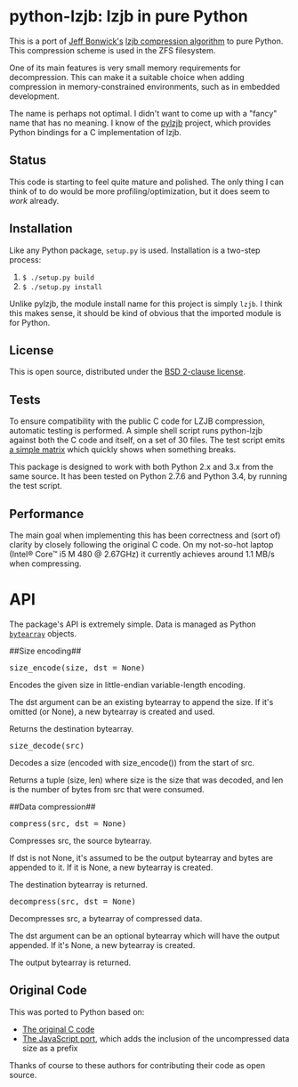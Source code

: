 python-lzjb: lzjb in pure Python
================================
This is a port of [Jeff Bonwick's](http://en.wikipedia.org/wiki/Jeff_Bonwick) [lzjb compression algorithm](http://en.wikipedia.org/wiki/LZJB) to pure Python.
This compression scheme is used in the ZFS filesystem.

One of its main features is very small memory requirements for decompression.
This can make it a suitable choice when adding compression in memory-constrained environments, such as in embedded development.

The name is perhaps not optimal.
I didn't want to come up with a "fancy" name that has no meaning.
I know of the [pylzjb](https://code.google.com/p/pylzjb/) project, which provides Python bindings for a C implementation of lzjb.


Status
------
This code is starting to feel quite mature and polished.
The only thing I can think of to do would be more profiling/optimization, but it does seem to *work* already.


Installation
------------
Like any Python package, `setup.py` is used.
Installation is a two-step process:

1. `$ ./setup.py build`
2. `$ ./setup.py install`

Unlike pylzjb, the module install name for this project is simply `lzjb`.
I think this makes sense, it should be kind of obvious that the imported module is for Python.


License
-------
This is open source, distributed under the [BSD 2-clause license](http://opensource.org/licenses/BSD-2-Clause).


Tests
-----
To ensure compatibility with the public C code for LZJB compression, automatic testing is performed.
A simple shell script runs python-lzjb against both the C code and itself, on a set of 30 files.
The test script emits [a simple matrix](https://github.com/unwind/python-lzjb/blob/master/test/test-results.txt) which quickly shows when something breaks.

This package is designed to work with both Python 2.x and 3.x from the same source.
It has been tested on Python 2.7.6 and Python 3.4, by running the test script.


Performance
-----------
The main goal when implementing this has been correctness and (sort of) clarity by closely following the original C code.
On my not-so-hot laptop (Intel® Core™ i5 M 480 @ 2.67GHz) it currently achieves around 1.1 MB/s when compressing.


API
===
The package's API is extremely simple.
Data is managed as Python [`bytearray`](https://docs.python.org/2.7/library/functions.html#bytearray) objects.

##Size encoding##
<dl>
<dt><tt>size_encode(size, dst = None)</tt></dt>
<p>Encodes the given size in little-endian variable-length encoding.</p>
<p>The dst argument can be an existing bytearray to append the size. If it's
	omitted (or None), a new bytearray is created and used.</p>
<p>Returns the destination bytearray.</p>
<dt><tt>size_decode(src)</tt></dt>
<p>Decodes a size (encoded with size_encode()) from the start of src.</p>
<p>Returns a tuple (size, len) where size is the size that was decoded,
	and len is the number of bytes from src that were consumed.</p>
</dl>
##Data compression##
<dl>
<dt><tt>compress(src, dst = None)</tt></dt>
<p>Compresses src, the source bytearray.</p>
<p>If dst is not None, it's assumed to be the output bytearray and bytes are appended to it.
	If it is None, a new bytearray is created.</p>
<p>The destination bytearray is returned.</p>
<dt><tt>decompress(src, dst = None)</tt></dt>
<p>Decompresses src, a bytearray of compressed data.</p>
<p>The dst argument can be an optional bytearray which will have the output appended.
	If it's None, a new bytearray is created.</p>
<p>The output bytearray is returned.</p>
</dl>

Original Code
-------------
This was ported to Python based on:
- [The original C code](http://web.archive.org/web/20100807223517/http://cvs.opensolaris.org/source/xref/onnv/onnv-gate/usr/src/uts/common/fs/zfs/lzjb.c)
- [The JavaScript port](https://code.google.com/p/jslzjb/source/browse/trunk/Iuppiter.js), which adds the inclusion of the uncompressed data size as a prefix

Thanks of course to these authors for contributing their code as open source.
